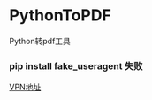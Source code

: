 # PythonToPDF
Python转pdf工具
### pip install fake_useragent 失败

[VPN地址](http://jndtuiguangmoon.xyz/?channel=google)
